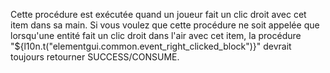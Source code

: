 Cette procédure est exécutée quand un joueur fait un clic droit avec cet item dans sa main.
Si vous voulez que cette procédure ne soit appelée que lorsqu'une entité fait un clic droit dans l'air avec cet item,
la procédure "${l10n.t("elementgui.common.event_right_clicked_block")}" devrait toujours retourner SUCCESS/CONSUME.